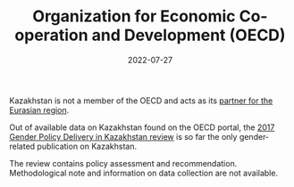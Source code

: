 ﻿---
title: "Organization for Economic Co-operation and Development (OECD)"
linkTitle: "Organization for Economic Co-operation and Development (OECD)"
contributor: ["Aizada Arystanbek"]
date: 2022-07-27
countries: ["Kazakhstan"]
category: ["INGO"]
tags: ["policy", "general INGO", "report"]
date_start: [2017]
date_end: [2017]
data_type: ["report", "quantitative"] 
language: ["English", "French"]
description: 
  Data portal from the UN Population Fund provides gender-related data across six main components: population, sexual and reproductive health, family planning, education, gender, rights, and human capital, and harmful practices.
---

Kazakhstan is not a member of the OECD and acts as its [partner for the Eurasian region](https://www.oecd.org/countries/kazakhstan/). 

Out of available data on Kazakhstan found on the OECD portal, the [2017 Gender Policy Delivery in Kazakhstan review](https://www.oecd.org/countries/kazakhstan/gender-policy-delivery-in-kazakhstan-9789264280359-en.htm) is so far the only gender-related publication on Kazakhstan. 

The review contains policy assessment and recommendation. Methodological note and information on data collection are not available.
